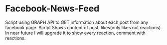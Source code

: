 # Facebook-News-Feed
Script using GRAPH API to GET information about each post from any facebook page. Script Shows content of post, likes(only likes not reactions). In near future I will upgrade it to show every reaction, comment with reactions.
